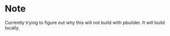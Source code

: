 # Note

Currently trying to figure out why this will not build with pbuilder. It will build locally.
